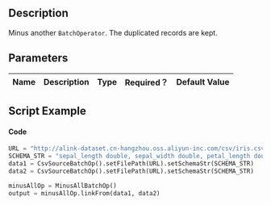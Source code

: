 ## Description
Minus another <code>BatchOperator</code>. The duplicated records are kept.

## Parameters
| Name | Description | Type | Required？ | Default Value |
| --- | --- | --- | --- | --- |



## Script Example
#### Code

```python
URL = "http://alink-dataset.cn-hangzhou.oss.aliyun-inc.com/csv/iris.csv"
SCHEMA_STR = "sepal_length double, sepal_width double, petal_length double, petal_width double, category string";
data1 = CsvSourceBatchOp().setFilePath(URL).setSchemaStr(SCHEMA_STR)
data2 = CsvSourceBatchOp().setFilePath(URL).setSchemaStr(SCHEMA_STR)

minusAllOp = MinusAllBatchOp()
output = minusAllOp.linkFrom(data1, data2)
```

